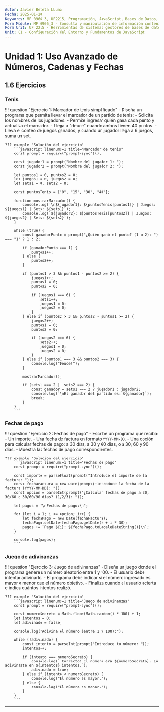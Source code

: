 ```yaml
---
Autor: Javier Beteta LLuna
Fecha: 2025-01-20
Keywords: MF_0966_3, UF2215, Programación, JavaScript, Bases de Datos, CMS
Form Module: MF 0966_3 - Consulta y manipulación de información contenida en gestores de datos 
Form Unit: UF 2215 - Herramientas de sistemas gestores de bases de datos. Pasarelas y medios de conexión
Unit: 01 - Configuración del Entorno y Fundamentos de JavaScript
---
```

# **Unidad 1: Uso Avanzado de Números, Cadenas y Fechas**

## **1.6 Ejercicios**

### **Tenis**

!!! question "Ejercicio 1: Marcador de tenis simplificado"
    - Diseña un programa que permita llevar el marcador de un partido de tenis:
        - Solicita los nombres de los jugadores.
        - Permite ingresar quién gana cada punto y actualiza el marcador.
        - Llega a "deuce" cuando ambos tienen 40 puntos.
        - Lleva el conteo de juegos ganados, y cuando un jugador llega a 6 juegos, suma un set.

    ??? example "Solución del ejercicio"
        ```javascript linenums=1 title="Marcador de tenis"
        const prompt = require("prompt-sync")();

        const jugador1 = prompt("Nombre del jugador 1: ");
        const jugador2 = prompt("Nombre del jugador 2: ");

        let puntos1 = 0, puntos2 = 0;
        let juegos1 = 0, juegos2 = 0;
        let sets1 = 0, sets2 = 0;

        const puntosTenis = ["0", "15", "30", "40"];

        function mostrarMarcador() {
            console.log(`\n${jugador1}: ${puntosTenis[puntos1]} | Juegos: ${juegos1} | Sets: ${sets1}`);
            console.log(`${jugador2}: ${puntosTenis[puntos2]} | Juegos: ${juegos2} | Sets: ${sets2}`);
        }

        while (true) {
            const ganadorPunto = prompt("¿Quién ganó el punto? (1 o 2): ") === "1" ? 1 : 2;

            if (ganadorPunto === 1) {
                puntos1++;
            } else {
                puntos2++;
            }

            if (puntos1 > 3 && puntos1 - puntos2 >= 2) {
                juegos1++;
                puntos1 = 0;
                puntos2 = 0;

                if (juegos1 === 6) {
                    sets1++;
                    juegos1 = 0;
                    juegos2 = 0;
                }
            } else if (puntos2 > 3 && puntos2 - puntos1 >= 2) {
                juegos2++;
                puntos1 = 0;
                puntos2 = 0;

                if (juegos2 === 6) {
                    sets2++;
                    juegos1 = 0;
                    juegos2 = 0;
                }
            } else if (puntos1 === 3 && puntos2 === 3) {
                console.log("Deuce!");
            }

            mostrarMarcador();

            if (sets1 === 2 || sets2 === 2) {
                const ganador = sets1 === 2 ? jugador1 : jugador2;
                console.log(`\nEl ganador del partido es: ${ganador}`);
                break;
            }
        }
        ```

### **Fechas de pago**

!!! question "Ejercicio 2: Fechas de pago"
    - Escribe un programa que reciba:
        - Un importe.
        - Una fecha de factura en formato `YYYY-MM-DD`.
        - Una opción para calcular fechas de pago: a 30 días, a 30 y 60 días, o a 30, 60 y 90 días.
    - Muestra las fechas de pago correspondientes.

    ??? example "Solución del ejercicio"
        ```javascript linenums=1 title="Fechas de pago"
        const prompt = require("prompt-sync")();

        const importe = parseFloat(prompt("Introduce el importe de la factura: "));
        const fechaFactura = new Date(prompt("Introduce la fecha de la factura (YYYY-MM-DD): "));
        const opcion = parseInt(prompt("¿Calcular fechas de pago a 30, 30/60 o 30/60/90 días? (1/2/3): "));

        let pagos = "\nFechas de pago:\n";

        for (let i = 1; i <= opcion; i++) {
            let fechaPago = new Date(fechaFactura);
            fechaPago.setDate(fechaPago.getDate() + i * 30);
            pagos += `Pago ${i}: ${fechaPago.toLocaleDateString()}\n`;
        }

        console.log(pagos);
        ```

### **Juego de adivinanzas**

!!! question "Ejercicio 3: Juego de adivinanzas"
    - Diseña un juego donde el programa genere un número aleatorio entre 1 y 100.
        - El usuario debe intentar adivinarlo.
        - El programa debe indicar si el número ingresado es mayor o menor que el número objetivo.
        - Finaliza cuando el usuario acierta e indica cuántos intentos realizó.

    ??? example "Solución del ejercicio"
        ```javascript linenums=1 title="Juego de adivinanzas"
        const prompt = require("prompt-sync")();

        const numeroSecreto = Math.floor(Math.random() * 100) + 1;
        let intentos = 0;
        let adivinado = false;

        console.log("Adivina el número (entre 1 y 100):");

        while (!adivinado) {
            const intento = parseInt(prompt("Introduce tu número: "));
            intentos++;

            if (intento === numeroSecreto) {
                console.log(`¡Correcto! El número era ${numeroSecreto}. Lo adivinaste en ${intentos} intentos.`);
                adivinado = true;
            } else if (intento < numeroSecreto) {
                console.log("El número es mayor.");
            } else {
                console.log("El número es menor.");
            }
        }
        ```

---

